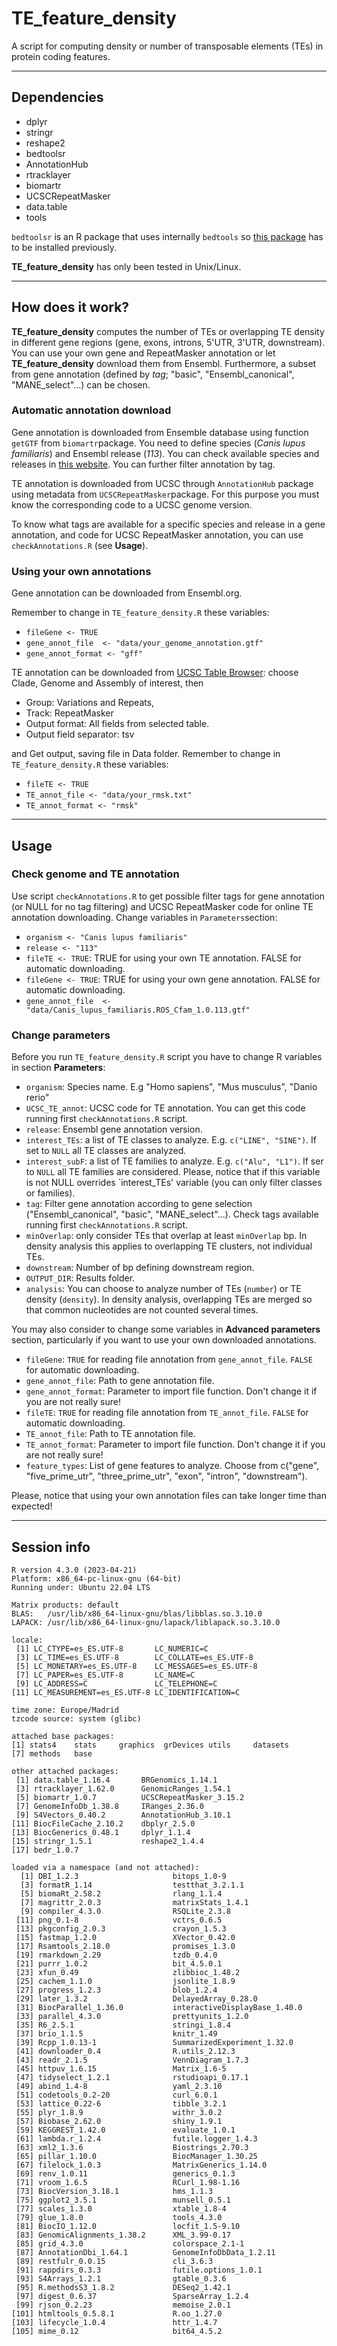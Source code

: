 # TE_feature_density
A script for computing density or number of transposable elements (TEs) in protein coding features.

---

## Dependencies
  * dplyr
  * stringr
  * reshape2
  * bedtoolsr
  * AnnotationHub
  * rtracklayer
  * biomartr
  * UCSCRepeatMasker
  * data.table
  * tools

`bedtoolsr` is an R package that uses internally `bedtools` so [this package](https://bedtools.readthedocs.io/en/latest/) has to be installed previously.

**TE_feature_density** has only been tested in Unix/Linux.

---

## How does it work?


**TE_feature_density** computes the number of TEs or overlapping TE density in different gene regions (gene, exons, introns, 5'UTR, 3'UTR, downstream). You can use your own gene and RepeatMasker annotation or let **TE_feature_density** download them from Ensembl. Furthermore, a subset from gene annotation (defined by *tag*; "basic", "Ensembl_canonical", "MANE_select"...) can be chosen. 


### Automatic annotation download
Gene annotation is downloaded from Ensemble database using function `getGTF` from `biomartr`package. You need to define species (*Canis lupus familiaris*) and Ensembl release (*113*). You can check available species and releases in [this website](https://www.ensembl.org/info/website/archives/assembly.html). You can further filter annotation by tag.

TE annotation is downloaded from UCSC through `AnnotationHub` package using metadata from `UCSCRepeatMasker`package. For this purpose you must know the corresponding code to a UCSC genome version. 

To know what tags are available for a specific species and release in a gene annotation, and code for UCSC RepeatMasker annotation, you can use `checkAnnotations.R` (see **Usage**).


### Using your own annotations
Gene annotation can be downloaded from Ensembl.org. 

Remember to change in `TE_feature_density.R` these variables:

* `fileGene <- TRUE`  
* `gene_annot_file  <- "data/your_genome_annotation.gtf"`
* `gene_annot_format <- "gff"`


TE annotation can be downloaded from [UCSC Table Browser](https://genome.ucsc.edu/cgi-bin/hgTables):
choose Clade, Genome and Assembly of interest, then 

* Group: Variations and Repeats,
* Track: RepeatMasker
* Output format: All fields from selected table.
* Output field separator: tsv

and Get output, saving file in Data folder. 
Remember to change in `TE_feature_density.R` these variables:

* `fileTE <- TRUE`
* `TE_annot_file <- "data/your_rmsk.txt"`
* `TE_annot_format <- "rmsk"`

---

## Usage

### Check genome and TE annotation
Use script `checkAnnotations.R` to get possible filter tags for gene annotation
(or NULL for no tag filtering) and UCSC RepeatMasker code for online TE annotation
downloading. Change variables in `Parameters`section:

* `organism <- "Canis lupus familiaris"`
* `release <- "113"`
* `fileTE <- TRUE`: TRUE for using your own TE annotation. FALSE for automatic downloading.
* `fileGene <- TRUE`: TRUE for using your own gene annotation. FALSE for automatic downloading.
* `gene_annot_file  <- "data/Canis_lupus_familiaris.ROS_Cfam_1.0.113.gtf"`


### Change parameters
Before you run `TE_feature_density.R` script you have to change R variables in section 
**Parameters**:

* `organism`: Species name. E.g "Homo sapiens", "Mus musculus", "Danio rerio"
* `UCSC_TE_annot`: UCSC code for TE annotation. You can get this code running first `checkAnnotations.R` script.
* `release`: Ensembl gene annotation version.
* `interest_TEs`: a list of TE classes to analyze. E.g. `c("LINE", "SINE")`. If set to `NULL` all TE classes are analyzed.
* `interest_subF`: a list of TE families to analyze. E.g. `c("Alu", "L1")`. If ser to `NULL` all TE families are considered. Please, notice that if this variable is not NULL overrides `interest_TEs' variable (you can only filter classes or families).
* `tag`: Filter gene annotation according to gene selection ("Ensembl_canonical", "basic", "MANE_select"...). Check tags available running first `checkAnnotations.R` script.
* `minOverlap`: only consider TEs that overlap at least `minOverlap` bp.
   In density analysis this applies to overlapping TE clusters, not individual TEs.
* `downstream`: Number of bp defining downstream region.
* `OUTPUT_DIR`: Results folder.
* `analysis`: You can choose to analyze number of TEs (`number`) or TE density (`density`). In density analysis, overlapping TEs are merged so that common nucleotides are not counted several times. 

You may also consider to change some variables in **Advanced parameters** section, particularly if you want to use your own downloaded annotations.

* `fileGene`: `TRUE` for reading file annotation from `gene_annot_file`. `FALSE` for automatic downloading.
* `gene_annot_file`: Path to gene annotation file.
* `gene_annot_format`: Parameter to import file function. Don't change it if you are not really sure!
* `fileTE`: `TRUE` for reading file annotation from `TE_annot_file`. `FALSE` for automatic downloading.
* `TE_annot_file`: Path to TE annotation file.
* `TE_annot_format`: Parameter to import file function. Don't change it if you are not really sure!
* `feature_types`: List of gene features to analyze. Choose from  c("gene", "five_prime_utr", "three_prime_utr", "exon", "intron", "downstream"). 


Please, notice that using your own annotation files can take longer time than expected!

---

## Session info
```
R version 4.3.0 (2023-04-21)
Platform: x86_64-pc-linux-gnu (64-bit)
Running under: Ubuntu 22.04 LTS

Matrix products: default
BLAS:   /usr/lib/x86_64-linux-gnu/blas/libblas.so.3.10.0 
LAPACK: /usr/lib/x86_64-linux-gnu/lapack/liblapack.so.3.10.0

locale:
 [1] LC_CTYPE=es_ES.UTF-8       LC_NUMERIC=C              
 [3] LC_TIME=es_ES.UTF-8        LC_COLLATE=es_ES.UTF-8    
 [5] LC_MONETARY=es_ES.UTF-8    LC_MESSAGES=es_ES.UTF-8   
 [7] LC_PAPER=es_ES.UTF-8       LC_NAME=C                 
 [9] LC_ADDRESS=C               LC_TELEPHONE=C            
[11] LC_MEASUREMENT=es_ES.UTF-8 LC_IDENTIFICATION=C       

time zone: Europe/Madrid
tzcode source: system (glibc)

attached base packages:
[1] stats4    stats     graphics  grDevices utils     datasets
[7] methods   base     

other attached packages:
 [1] data.table_1.16.4       BRGenomics_1.14.1      
 [3] rtracklayer_1.62.0      GenomicRanges_1.54.1   
 [5] biomartr_1.0.7          UCSCRepeatMasker_3.15.2
 [7] GenomeInfoDb_1.38.8     IRanges_2.36.0         
 [9] S4Vectors_0.40.2        AnnotationHub_3.10.1   
[11] BiocFileCache_2.10.2    dbplyr_2.5.0           
[13] BiocGenerics_0.48.1     dplyr_1.1.4            
[15] stringr_1.5.1           reshape2_1.4.4         
[17] bedr_1.0.7             

loaded via a namespace (and not attached):
  [1] DBI_1.2.3                     bitops_1.0-9             
  [3] formatR_1.14                  testthat_3.2.1.1         
  [5] biomaRt_2.58.2                rlang_1.1.4               
  [7] magrittr_2.0.3                matrixStats_1.4.1         
  [9] compiler_4.3.0                RSQLite_2.3.8                
 [11] png_0.1-8                     vctrs_0.6.5                  
 [13] pkgconfig_2.0.3               crayon_1.5.3                 
 [15] fastmap_1.2.0                 XVector_0.42.0               
 [17] Rsamtools_2.18.0              promises_1.3.0               
 [19] rmarkdown_2.29                tzdb_0.4.0                   
 [21] purrr_1.0.2                   bit_4.5.0.1                  
 [23] xfun_0.49                     zlibbioc_1.48.2              
 [25] cachem_1.1.0                  jsonlite_1.8.9               
 [27] progress_1.2.3                blob_1.2.4                   
 [29] later_1.3.2                   DelayedArray_0.28.0          
 [31] BiocParallel_1.36.0           interactiveDisplayBase_1.40.0
 [33] parallel_4.3.0                prettyunits_1.2.0            
 [35] R6_2.5.1                      stringi_1.8.4                
 [37] brio_1.1.5                    knitr_1.49                   
 [39] Rcpp_1.0.13-1                 SummarizedExperiment_1.32.0  
 [41] downloader_0.4                R.utils_2.12.3               
 [43] readr_2.1.5                   VennDiagram_1.7.3            
 [45] httpuv_1.6.15                 Matrix_1.6-5                 
 [47] tidyselect_1.2.1              rstudioapi_0.17.1            
 [49] abind_1.4-8                   yaml_2.3.10                  
 [51] codetools_0.2-20              curl_6.0.1                   
 [53] lattice_0.22-6                tibble_3.2.1                 
 [55] plyr_1.8.9                    withr_3.0.2                  
 [57] Biobase_2.62.0                shiny_1.9.1                  
 [59] KEGGREST_1.42.0               evaluate_1.0.1               
 [61] lambda.r_1.2.4                futile.logger_1.4.3          
 [63] xml2_1.3.6                    Biostrings_2.70.3            
 [65] pillar_1.10.0                 BiocManager_1.30.25          
 [67] filelock_1.0.3                MatrixGenerics_1.14.0        
 [69] renv_1.0.11                   generics_0.1.3               
 [71] vroom_1.6.5                   RCurl_1.98-1.16              
 [73] BiocVersion_3.18.1            hms_1.1.3                    
 [75] ggplot2_3.5.1                 munsell_0.5.1                
 [77] scales_1.3.0                  xtable_1.8-4                 
 [79] glue_1.8.0                    tools_4.3.0                  
 [81] BiocIO_1.12.0                 locfit_1.5-9.10              
 [83] GenomicAlignments_1.38.2      XML_3.99-0.17                
 [85] grid_4.3.0                    colorspace_2.1-1             
 [87] AnnotationDbi_1.64.1          GenomeInfoDbData_1.2.11      
 [89] restfulr_0.0.15               cli_3.6.3                    
 [91] rappdirs_0.3.3                futile.options_1.0.1         
 [93] S4Arrays_1.2.1                gtable_0.3.6                 
 [95] R.methodsS3_1.8.2             DESeq2_1.42.1                
 [97] digest_0.6.37                 SparseArray_1.2.4            
 [99] rjson_0.2.23                  memoise_2.0.1                
[101] htmltools_0.5.8.1             R.oo_1.27.0                  
[103] lifecycle_1.0.4               httr_1.4.7                   
[105] mime_0.12                     bit64_4.5.2  
```
